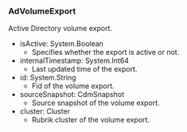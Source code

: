 ### AdVolumeExport
Active Directory volume export.

- isActive: System.Boolean
  - Specifies whether the export is active or not.
- internalTimestamp: System.Int64
  - Last updated time of the export.
- id: System.String
  - Fid of the volume export.
- sourceSnapshot: CdmSnapshot
  - Source snapshot of the volume export.
- cluster: Cluster
  - Rubrik cluster of the volume export.
